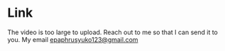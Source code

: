 # Link
The video is too large to upload.
Reach out to me so that I can send it to you.
My email epaphrusyuko123@gmail.com
